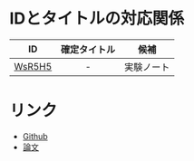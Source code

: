# IDとタイトルの対応関係
|ID|確定タイトル|候補|
|:----:|:----:|:----:|
|[WsR5H5](https://github.com/DaikiMorita/pjt-novel/tree/novel/WsR5H5/novels/WsR5H55)|-|実験ノート|

# リンク
- [Github](https://github.com/DaikiMorita/pjt-novel)
- [論文](https://drive.google.com/drive/folders/1hYEqU2RyArl2LUT2mZ7aKgtLu_QfZifW?usp=sharing)